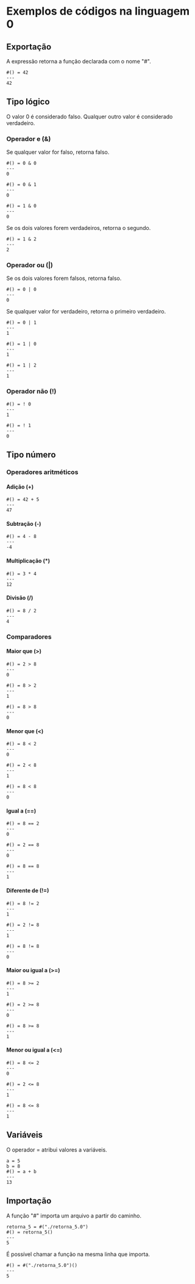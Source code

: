 # Exemplos de códigos na linguagem 0

## Exportação

A expressão retorna a função declarada com o nome "#".

```
#() = 42
---
42
```

## Tipo lógico

O valor 0 é considerado falso. Qualquer outro valor é considerado verdadeiro.

### Operador e (&)

Se qualquer valor for falso, retorna falso.

```
#() = 0 & 0
---
0
```

```
#() = 0 & 1
---
0
```

```
#() = 1 & 0
---
0
```

Se os dois valores forem verdadeiros, retorna o segundo.

```
#() = 1 & 2
---
2
```

### Operador ou (|)

Se os dois valores forem falsos, retorna falso.

```
#() = 0 | 0
---
0
```

Se qualquer valor for verdadeiro, retorna o primeiro verdadeiro.

```
#() = 0 | 1
---
1
```

```
#() = 1 | 0
---
1
```

```
#() = 1 | 2
---
1
```

### Operador não (!)

```
#() = ! 0
---
1
```

```
#() = ! 1
---
0
```

## Tipo número

### Operadores aritméticos

#### Adição (+)

```
#() = 42 + 5
---
47
```

#### Subtração (-)

```
#() = 4 - 8
---
-4
```

#### Multiplicação (*)

```
#() = 3 * 4
---
12
```

#### Divisão (/)

```
#() = 8 / 2
---
4
```

### Comparadores

#### Maior que (>)

```
#() = 2 > 8
---
0
```

```
#() = 8 > 2
---
1
```

```
#() = 8 > 8
---
0
```

#### Menor que (<)

```
#() = 8 < 2
---
0
```

```
#() = 2 < 8
---
1
```

```
#() = 8 < 8
---
0
```

#### Igual a (==)

```
#() = 8 == 2
---
0
```

```
#() = 2 == 8
---
0
```

```
#() = 8 == 8
---
1
```

#### Diferente de (!=)

```
#() = 8 != 2
---
1
```

```
#() = 2 != 8
---
1
```

```
#() = 8 != 8
---
0
```

#### Maior ou igual a (>=)

```
#() = 8 >= 2
---
1
```

```
#() = 2 >= 8
---
0
```

```
#() = 8 >= 8
---
1
```

#### Menor ou igual a (<=)

```
#() = 8 <= 2
---
0
```

```
#() = 2 <= 8
---
1
```

```
#() = 8 <= 8
---
1
```

## Variáveis

O operador = atribui valores a variáveis.

```
a = 5
b = 8
#() = a + b
---
13
```

## Importação

A função "#" importa um arquivo a partir do caminho.

```
retorna_5 = #("./retorna_5.0")
#() = retorna_5()
---
5
```

É possível chamar a função na mesma linha que importa.

```
#() = #("./retorna_5.0")()
---
5
```